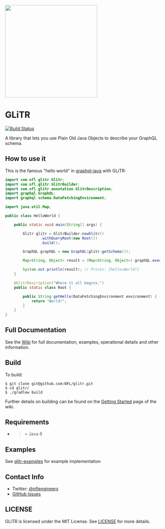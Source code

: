 <img src="http://static.nfl.com/static/content/public/static/img/logos/nfl-engineering-light.svg" width="300" />

# GLiTR

[![Build Status](https://travis-ci.org/nfl/glitr.svg?token=Qo6bav9EZzhnpwg6Mz2z&branch=master)](https://travis-ci.org/nfl/glitr)

A library that lets you use Plain Old Java Objects to describe your GraphQL schema.

## How to use it

This is the famous "hello world" in [graphql-java](https://github.com/graphql-java/graphql-java) with GLiTR:

```java
import com.nfl.glitr.Glitr;
import com.nfl.glitr.GlitrBuilder;
import com.nfl.glitr.annotation.GlitrDescription;
import graphql.GraphQL;
import graphql.schema.DataFetchingEnvironment;

import java.util.Map;

public class HelloWorld {

    public static void main(String[] args) {

        Glitr glitr = GlitrBuilder.newGlitr()
                .withQueryRoot(new Root())
                .build();

        GraphQL graphQL = new GraphQL(glitr.getSchema());

        Map<String, Object> result = (Map<String, Object>) graphQL.execute("{hello}").getData();

        System.out.println(result); // Prints: {hello=World!}
    }

    @GlitrDescription("Where it all begins.")
    public static class Root {

        public String getHello(DataFetchingEnvironment environment) {
            return "World!";
        }
    }
}
```

## Full Documentation

See the [Wiki](https://github.com/NFL/glitr/wiki/) for full documentation, examples, operational details and other information.

## Build

To build:

```
$ git clone git@github.com:NFL/glitr.git
$ cd glitr/
$ ./gradlew build
```

Further details on building can be found on the [Getting Started](https://github.com/NFL/glitr/wiki/Getting-Started) page of the wiki.

## Requirements

 - >= Java 8

## Examples 

See [glitr-examples](https://github.com/nfl/glitr-examples) for example implementation

## Contact Info

- Twitter: [@nflengineers](http://twitter.com/nflengineers)
- [GitHub Issues](https://github.com/NFL/glitr/issues)


## LICENSE

GLiTR is licensed under the MIT License. See [LICENSE](LICENSE) for more details.
